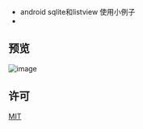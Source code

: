 -  android sqlite和listview 使用小例子
-  
## 预览
![image](http://img.blog.csdn.net/20150827152815511)

## 许可
[MIT](https://mit-license.org/)
